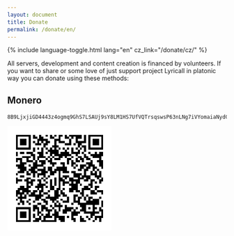 ```yaml
---
layout: document
title: Donate
permalink: /donate/en/
---
```


{% include language-toggle.html lang="en" cz_link="/donate/cz/" %}

All servers, development and content creation is financed by volunteers.
If you want to share or some love of just support project Lyricall in platonic way
you can donate using these methods:

## Monero
```
8B9LjxjiGD4443z4ogmq9GhS7LSAUj9sY8LM1HS7UfVQTrsqswsP63nLNg7iVYomaiaNydCzCKczdEyEsL2sfp89RDFaCpn
```

![Monero](/assets/images/monero-qr-code.png)
